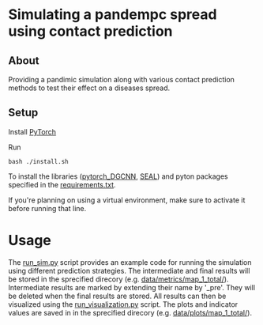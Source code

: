 # Simulating a pandempc spread using contact prediction

## About
Providing a pandimic simulation along with various contact prediction methods to test their effect on a diseases spread.

## Setup
Install [PyTorch](https://pytorch.org/)

Run
```
bash ./install.sh
```
To install the libraries ([pytorch_DGCNN](https://github.com/muhanzhang/pytorch_DGCNN), [SEAL](https://github.com/muhanzhang/SEAL)) and pyton packages specified in the [requirements.txt](requirements.txt).

If you're planning on using a virtual environment, make sure to activate it before running that line.

# Usage
The [run_sim.py](run_sim.py) script provides an example code for running the simulation using different prediction strategies.
The intermediate and final results will be stored in the sprecified direcory (e.g. [data/metrics/map_1_total/](data/metrics/map_1_total/)).
Intermediate results are marked by extending their name by '_pre'. They will be deleted when the final results are stored.
All results can then be visualized using the [run_visualization.py](run_visualization.py) script.
The plots and indicator values are saved in in the sprecified direcory (e.g. [data/plots/map_1_total/](data/plots/map_1_total/)).

